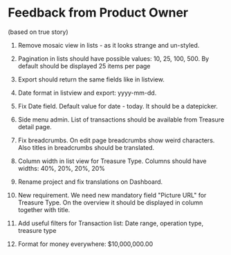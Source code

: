 Feedback from Product Owner
==========
(based on true story)



1. Remove mosaic view in lists - as it looks strange and un-styled.
 
2. Pagination in lists should have possible values: 10, 25, 100, 500. 
By default should be displayed 25 items per page

3. Export should return the same fields like in listview.

4. Date format in listview and export: yyyy-mm-dd.

5. Fix Date field.
Default value for date - today.
It should be a datepicker.

6. Side menu admin.
List of transactions should be available from Treasure detail page.

7.	Fix breadcrumbs.
On edit page breadcrumbs show weird characters.
Also titles in breadcrumbs should be translated.

8. Column width in list view for Treasure Type.
Columns should have widths: 40%, 20%, 20%, 20%

9. Rename project and fix translations on Dashboard.

10. New requirement.
We need new mandatory field "Picture URL" for Treasure Type.
On the overview it should be displayed in column together with title.

11. Add useful filters for Transaction list:
Date range, operation type, treasure type

12. Format for money everywhere: $10,000,000.00
